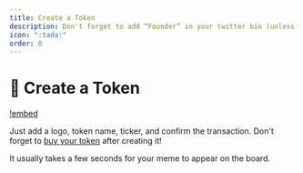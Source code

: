 ```yaml
---
title: Create a Token
description: Don't forget to add “Founder” in your twitter bio (unless you're anon)
icon: ":tada:"
order: 0
---
```


# 🎉 Create a Token

[!embed](/assets/create.mp4)

Just add a logo, token name, ticker, and confirm the transaction. Don't forget to [buy your token](for-buyers/buy-a-token) after creating it!

It usually takes a few seconds for your meme to appear on the board.
